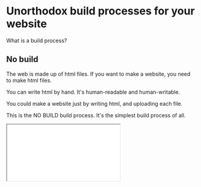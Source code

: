 # Unorthodox build processes for your website

What is a build process?

## No build

The web is made up of html files. If you want to make a website, you need to make html files.

You can write html by hand. It's human-readable and human-writable.

You could make a website just by writing html, and uploading each file.

This is the NO BUILD build process. It's the simplest build process of all.

<iframe src="no-build" />

## Copy paste

Often, you might want to re-use certain things in every single page of your website. For example, maybe you want every page to have the same font colour, or the same link at the top of the screen.

You can achieve this by writing that code once, and then copy-pasting it into every new file you make.

```html
<!-- Copy paste this to the top of every new file -->
<style>
  color: blue;
</style>
<nav>
  <a href="/”>Go home</a>
</nav>
```

This is known as the COPY PASTE build process. It's another simple one.

<iframe src="copy-paste" />

# Embed

But what if you change your mind? If you want to change the font colour, or change the link... you need to change it in every single file. This could take a really long time!

Instead, you could write them in another file, and EMBED them in.

```html
<!-- Copy paste this to the top of every new file -->
<link rel="stylesheet" href="/style.css" />
<iframe src="/nav.html" />
```

<iframe src="embed" />

